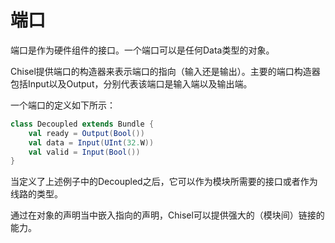 # 端口

端口是作为硬件组件的接口。一个端口可以是任何Data类型的对象。

Chisel提供端口的构造器来表示端口的指向（输入还是输出）。主要的端口构造器包括Input以及Output，分别代表该端口是输入端以及输出端。

一个端口的定义如下所示：

```scala
class Decoupled extends Bundle {
    val ready = Output(Bool())
    val data = Input(UInt(32.W))
    val valid = Input(Bool())
}
```

当定义了上述例子中的Decoupled之后，它可以作为模块所需要的接口或者作为线路的类型。

通过在对象的声明当中嵌入指向的声明，Chisel可以提供强大的（模块间）链接的能力。
